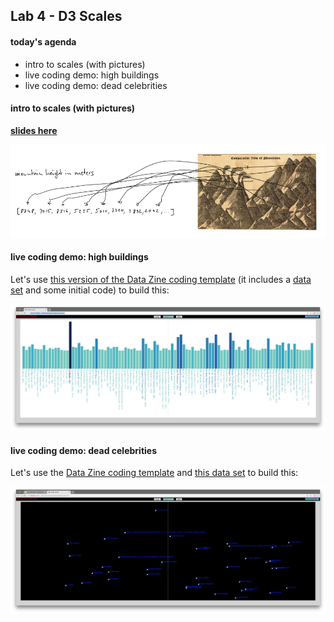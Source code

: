 ## Lab 4 - D3 Scales


#### today's agenda
- intro to scales (with pictures)
- live coding demo: high buildings
- live coding demo: dead celebrities


#### intro to scales (with pictures)

[**slides here**](https://docs.google.com/presentation/d/1cfJQUk1SqL5Zmr9TLvdFXBKqAVAlS2SQowbhHnQT_Dg/edit?usp=sharing)

![mountains](assets/mountains.png)

#### live coding demo: high buildings

Let's use [this version of the Data Zine coding template](material/buildings-start.zip) (it includes a [data set](material/buildings.json.zip) and some initial code) to build this:

![buildings](assets/buildings.png)

#### live coding demo: dead celebrities

Let's use the [Data Zine coding template]((other/material/datazine-template.zip)) and [this data set](material/celebrity_deaths.json.zip) to build this:

![dead-celebrities](assets/dead-celebrities.png)
